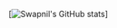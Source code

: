 [![Swapnil's GitHub stats](https://github-readme-stats.vercel.app/api?username=swapnilsrivastava98&show_icons=true&theme=transparent&hide_border=false&include_all_commits=false&count_private=false)]



